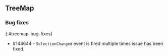 ## TreeMap

### Bug fixes
{:#treemap-bug-fixes}

* \#144644 - `SelectionChanged` event is fired multiple times issue has been fixed.